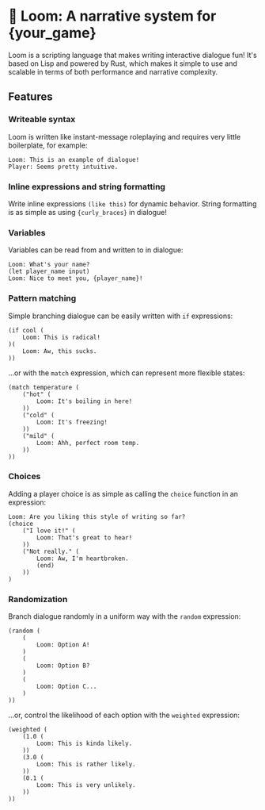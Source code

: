 # 🧶 Loom: A narrative system for {your_game}
Loom is a scripting language that makes writing interactive dialogue fun! It's based on Lisp and powered by Rust, which makes it simple to use and scalable in terms of both performance and narrative complexity.

## Features
### Writeable syntax
Loom is written like instant-message roleplaying and requires very little boilerplate, for example:
```
Loom: This is an example of dialogue!
Player: Seems pretty intuitive.
```

### Inline expressions and string formatting
Write inline expressions `(like this)` for dynamic behavior. String formatting is as simple as using `{curly_braces}` in dialogue!

### Variables
Variables can be read from and written to in dialogue:
```
Loom: What's your name?
(let player_name input)
Loom: Nice to meet you, {player_name}!
```

### Pattern matching
Simple branching dialogue can be easily written with `if` expressions:
```
(if cool (
    Loom: This is radical!
)(
    Loom: Aw, this sucks.
))
```
...or with the `match` expression, which can represent more flexible states:
```
(match temperature (
    ("hot" (
        Loom: It's boiling in here!
    ))
    ("cold" (
        Loom: It's freezing!
    ))
    ("mild" (
        Loom: Ahh, perfect room temp.
    ))
))
```

### Choices
Adding a player choice is as simple as calling the `choice` function in an expression:
```
Loom: Are you liking this style of writing so far?
(choice
    ("I love it!" (
        Loom: That's great to hear!
    ))
    ("Not really." (
        Loom: Aw, I'm heartbroken.
        (end)
    ))
)
```

### Randomization
Branch dialogue randomly in a uniform way with the `random` expression:
```
(random (
    (
        Loom: Option A!
    )
    (
        Loom: Option B?
    )
    (
        Loom: Option C...
    )
))
```
...or, control the likelihood of each option with the `weighted` expression:
```
(weighted (
    (1.0 (
        Loom: This is kinda likely.
    ))
    (3.0 (
        Loom: This is rather likely.
    ))
    (0.1 (
        Loom: This is very unlikely.
    ))
))
```
